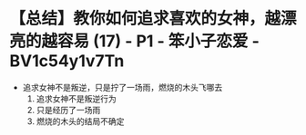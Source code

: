 # 【总结】教你如何追求喜欢的女神，越漂亮的越容易 (17) - P1 - 笨小子恋爱 - BV1c54y1v7Tn

-   追求女神不是叛逆，只是拧了一场雨，燃烧的木头飞哪去
    1.  追求女神不是叛逆行为
    2.  只是经历了一场雨
    3.  燃烧的木头的结局不确定